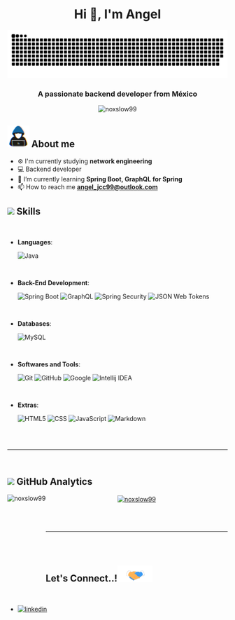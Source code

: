 <h1 align="center">Hi 👋, I'm Angel</h1>

<!--- snake -->
<div align="center">
  <img  src="https://github.com/1999AZZAR/1999AZZAR/blob/readme/resources/img/grid-snake.svg"
       alt="snake" /></a>
</div>

<h3 align="center">A passionate backend developer from México</h3>

<p align="center"> <img src="https://komarev.com/ghpvc/?username=noxslow99&label=Profile%20views&color=0e75b6&style=flat" alt="noxslow99" /> </p>

## <picture><img src = "https://github.com/0xAbdulKhalid/0xAbdulKhalid/raw/main/assets/mdImages/about_me.gif" width = 50px></picture> **About me**

- ⚙️ I'm currently studying **network engineering**
- 💻 Backend developer
- 🌱 I’m currently learning **Spring Boot, GraphQL for Spring**
- 📫 How to reach me **angel_jcc99@outlook.com**

## <img src="https://media2.giphy.com/media/QssGEmpkyEOhBCb7e1/giphy.gif?cid=ecf05e47a0n3gi1bfqntqmob8g9aid1oyj2wr3ds3mg700bl&rid=giphy.gif" width ="25"><b> Skills</b>
<br>

<p align="center">

- **Languages**:
    
    ![Java](https://img.shields.io/badge/Java-f89820?style=for-the-badge&logo=data%3Aimage%2Fpng%3Bbase64%2CiVBORw0KGgoAAAANSUhEUgAAADAAAAAwCAYAAABXAvmHAAAACXBIWXMAAAsTAAALEwEAmpwYAAAG9klEQVR4nO2Xe2xbVx3Hj2%2BAMcaADqhglAFlHUyUAitrfG%2Bi9Y81tmNf%2Bz7Pvdf34SROOsZjgMS2%2FsMUQEgrDwnx1zZpQpNAVAkSq%2BPMTpyH3884ieN73ZSikq0IVd0g20rHtKrLQceJU68qFEGTOCgf6SfZP18dfX%2FH39%2FvnAvADjvssClUO8FesJ2xKELb1kWYlO24SRFfB9sRyw7usCjigknafgC2GwgAwiRtEYsikGUnvga2E8MQtFmk7dm6eJK4YnWAu8B2YekweK9J2Ybr4ikCmZTtV2A7ed6kiORV8cSLpw%2BDj%2BDfzrjALTWqzW1Rtl%2BapG2o2g4OgFbiVCe4x6SIPzbEWxTxhtkBvrRIgdtNkvi%2BSRKvrOZtJ6qdYBdoJaqd4KBJEX9r2vm3LHub6xQJ9lskcXq9F0jim6DVWGwHnzYp4vz6zpPElaq9javn13edeKNGtTGgFbFI23iTbZBJEt%2Bo5ynbiUau2kFIoBWpkGC3SRErTRPnaZwvHwTvNknizbWCaqBVqbWDfc1N22jOeTv4RJOlToNWPm0tivjzmtCZRh6PTFzQ%2Bj9jBx2gVbFI4ok1oa%2Fl7ODW9Txl%2B0WTtaZAK5%2B8FkUsrok9eu1FrlFErQN8AbQqVRJ83iKJZex3bKtG3rITatN0ehS0MlUKkPgwM8k2%2Bh09QhIv10cpSQRBq2O2g3st0hbDY3Q9RxF%2FxVYqHwQf3Fp1AAB1YPGgfrT2uDpQe07rNyNav3lc6a92uR45c0vjmYVDYE%2BNBF%2FBny2qzWdSxBK%2Baly7ltRbuh8GSsNioPQH0ShNS4HiAxsmvKdn%2FkPagJXUBmpIG7CQ2l9dUYMLD9zwWk0SxplD4AP4uxKcvRMa5U5olAxOK%2BzR9cptipK5UzCKz4pGAQl64R%2FQSG%2FMe4M2cMq%2BKtzE4uuh9FUu%2BvsqC0qwMqH04piPKH3zw1LP7Em5pzwh986WpUB5EQbK56Ax8yYMzCBolC6KRhG%2Bc3Vk4%2FX8aUHLIV7PfQtsFGpf9Yi%2FrxJS%2BhZe8QcruACk9M3XQ%2B6dW4tZJPfMIqmnjKSeGSQZMxehUayKRmlI1AuDUCt97nprc1omyWtZxKuZx8FmgO3gD1YUOThrKH1zotxbhnLvLC8ZpSMwMHNINvL3Qmi9%2Fz9Zy6Omd3H%2BzCVOTSNOSXo2XDyEuVvrNlndbQNb4N89zxrFD%2FN6lv1X%2Fmb9qZ9x%2FhRilNTi4cPxd4GNRukpe1YtUkYS9nWg%2BBI0SqPQKD4j6oWnRD3%2FlKAVfiNo%2BQlByy7xavZtbA9Oy%2F6dU7PfHhxE6wcdq6ZoRkleYeTEBa%2BS2pxXTCwAGsWj0CgtQKOwIhpFhKeIqONJkl8N3JDY06u%2BRpyaOceqqadZOeN46KFy%2FYxg5STDyIlLPjk%2BxGnxPWArkOXiPayW0QUj97CgZo8Jau5JTs08yfszj%2FFqup%2FRUg%2FS%2Fnj9pb4ZL4zfzUjxR3h16lNgqxC0QpDXcpcELf887Cl%2B7OovyIZFM2rii5w%2FHWD8yd8y%2FsRzEObu2DKxEA63SXppP6fl7uP07G6c47XcMt%2BwCrbJ6iRZ5vypFdyULA4liVglgRgc8vR5Fk4e2lThqprehU9KwSgsi3oe8Xp%2BmddzYU7Pd3H%2BrMKr6aX6%2BPPjaBadXBOdQD4pfsErT51gpGnn9SaWC0Y%2B6hFiP73RNPuvEPT8fKMxeS2b0PXx2659hvcn9vmUBMcqyYcZOXEMe5uRp%2Fu9SqKLlac%2BeyNhbiEqeYRx5BbG229%2BAVr23FWbpJc4LXnfzVq7ixvf7ebHfuTho5fdfOSCA47d%2FB4RlFQ7p2ZebrYJ40%2FNsnLy56wS93ul6Q4aTtzVGI3XA8Lh9zi56Me9wuQBDxwX66KFaLKbj77l5qPIzb0w5%2BHC%2B5sLu6lF%2BIKZ2xk1fYxREpVmbzNyHPnkaeSTppEXTr3thZPLXnFi2QsnX6Jh7Cwtjp%2BlhdjrHnEcYYt4hDHkxrEq%2BnUXFxlyMRHv4ODg%2BsHmYkYedDHhk2CjwAcO9rtXmvqhT5r6NQ0nM144Oe%2BFk2dpGDtPCxPLtBhDbnHsVTc%2F9icPPzbnFqJT3Xx02M1FfuISIkGXEDmAp1rzum5m9MtOduR3Tt%2FIay565P4NKwDvFiMnP4lt8b%2Bu1eUNfcbFhL%2Fr8IUSTia04mBCcy5vaOOvE9jvtDDZ7YOx79DixHFajA3SYmzAzUU93ULsqx4%2Bts%2FDj%2B7F4YBjd7t9o%2B0uPuJ28qOGkwn%2F2MmGRxy%2B0ItOZgQ5faHLXb6TYQf9PNtspU0E2Tz8xF6aH2O7uegTa1aZcbGRM93cC39xcaOvupjwZSczct7BhmsOXyjt8J0ccnhD3ztC%2F76TpkfetwWid9jh%2F4J%2FAmMbviZfGXJzAAAAAElFTkSuQmCC)

<br>   
    
- **Back-End Development**:

  ![Spring Boot](https://img.shields.io/badge/Spring%20Boot-6DB33F?style=for-the-badge&logo=graphql&labelColor=fffff)
  ![GraphQL](https://img.shields.io/badge/GraphQL-E10098?style=for-the-badge&logo=graphql&labelColor=fffff)
  ![Spring Security](https://img.shields.io/badge/Spring%20Security-6DB33F?style=for-the-badge&logo=spring%20security&logoColor=white)
  ![JSON Web Tokens](https://img.shields.io/badge/JSON%20Web%20Tokens-000000?style=for-the-badge&logo=json%20web%20tokens)
    
<br>

- **Databases**:

  ![MySQL](https://img.shields.io/badge/MySQL-353936?style=for-the-badge&logo=mysql)

<br>

- **Softwares and Tools**:

  ![Git](https://img.shields.io/badge/git-%23F05033.svg?style=for-the-badge&logo=git&logoColor=white)
  ![GitHub](https://img.shields.io/badge/github-%23121011.svg?style=for-the-badge&logo=github&logoColor=white)
  ![Google](https://img.shields.io/badge/google-%234285F4.svg?style=for-the-badge&logo=google&logoColor=white)
  ![Intellij IDEA](https://img.shields.io/badge/Intellij%20IDEA-000000?style=for-the-badge&logo=intellij%20idea)

<br>

- **Extras**:

  ![HTML5](https://img.shields.io/badge/HTML5-E34F26?style=for-the-badge&logo=html5&logoColor=ffffff)
  ![CSS](https://img.shields.io/badge/CSS-1572B6?style=for-the-badge&logo=css3&logoColor=ffffff)
  ![JavaScript](https://img.shields.io/badge/JavaScript-F7DF1E?style=for-the-badge&logo=javascript&logoColor=ffffff)
  ![Markdown](https://img.shields.io/badge/markdown-%23000000.svg?style=for-the-badge&logo=markdown&logoColor=white)   

</p>

<br>
<br>

-----

<br>

## <img src="https://media.giphy.com/media/iY8CRBdQXODJSCERIr/giphy.gif" width="35"><b> GitHub Analytics </b>

<div align="center">
    
<a href="https://github.com/NoxSlow99/">
    <img height="180em" align="left" src="https://github-readme-stats.vercel.app/api/top-langs?username=noxslow99&show_icons=true&theme=radical&locale=en&layout=compact" alt="noxslow99" />
    <img height="180em" align="center" src="https://github-readme-stats.vercel.app/api?username=noxslow99&show_icons=true&theme=radical&locale=en" alt="noxslow99" />

</a>
</div>

<br>
<br>
<br>

-----

<br>
<br>

## <b> Let's Connect..!</b><img src="https://github.com/0xAbdulKhalid/0xAbdulKhalid/raw/main/assets/mdImages/handshake.gif" width ="80">
<br>
<div align='left'>

<ul>

<li>
    <a href="www.linkedin.com/in/angel-colli" target="_blank">
        <img src="https://img.shields.io/badge/linkedin:%20%20Angel%20Colli-%2300acee.svg?color=405DE6&style=for-the-badge&logo=linkedin&logoColor=white" alt=linkedin style="margin-bottom: 5px;"/>
    </a>
</li>
	
</ul>
</div>
